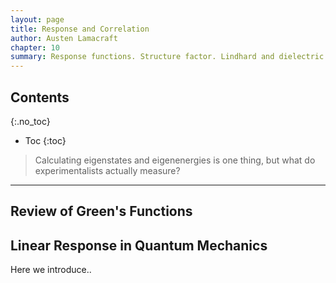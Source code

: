 ```yaml
---
layout: page
title: Response and Correlation
author: Austen Lamacraft
chapter: 10
summary: Response functions. Structure factor. Lindhard and dielectric function. Sum rules.
---
```


## Contents
{:.no_toc}

* Toc
{:toc}

> Calculating eigenstates and eigenenergies is one thing, but what do experimentalists actually measure?

---

## Review of Green's Functions

## Linear Response in Quantum Mechanics

Here we introduce..
